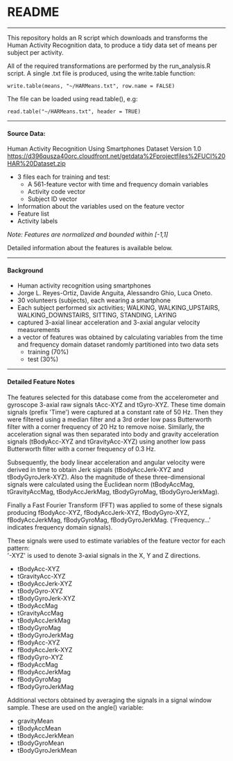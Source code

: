 # README

***

This repository holds an R script which downloads and transforms the Human Activity Recognition data, to produce a tidy data set of means per subject per activity.

All of the required transformations are performed by the run_analysis.R script. A single .txt file is produced, using the write.table function:

```{r, eval = FALSE}
write.table(means, "~/HARMeans.txt", row.name = FALSE)
```


The file can be loaded using read.table(), e.g:

```{r, eval = FALSE}
read.table("~/HARMeans.txt", header = TRUE)
```


***

#### Source Data:
Human Activity Recognition Using Smartphones Dataset Version 1.0
<https://d396qusza40orc.cloudfront.net/getdata%2Fprojectfiles%2FUCI%20HAR%20Dataset.zip>

* 3 files each for training and test:
    + A 561-feature vector with time and frequency domain variables 
    + Activity code vector
    + Subject ID vector
* Information about the variables used on the feature vector
* Feature list
* Activity labels

*Note: Features are normalized and bounded within [-1,1]*

Detailed information about the features is available below.  

***

#### Background
* Human activity recognition using smartphones
* Jorge L. Reyes-Ortiz, Davide Anguita, Alessandro Ghio, Luca Oneto.
* 30 volunteers (subjects), each wearing a smartphone
* Each subject performed six activities; WALKING, WALKING_UPSTAIRS, WALKING_DOWNSTAIRS, SITTING, STANDING, LAYING 
* captured 3-axial linear acceleration and 3-axial angular velocity measurements
* a vector of features was obtained by calculating variables from the time and frequency domain
dataset randomly partitioned into two data sets
  + training (70%)
  + test (30%)
  
***

#### Detailed Feature Notes 

The features selected for this database come from the accelerometer and gyroscope 3-axial raw signals tAcc-XYZ and tGyro-XYZ. These time domain signals (prefix 'Time') were captured at a constant rate of 50 Hz. Then they were filtered using a median filter and a 3rd order low pass Butterworth filter with a corner frequency of 20 Hz to remove noise. Similarly, the acceleration signal was then separated into body and gravity acceleration signals (tBodyAcc-XYZ and tGravityAcc-XYZ) using another low pass Butterworth filter with a corner frequency of 0.3 Hz. 

Subsequently, the body linear acceleration and angular velocity were derived in time to obtain Jerk signals (tBodyAccJerk-XYZ and tBodyGyroJerk-XYZ). Also the magnitude of these three-dimensional signals were calculated using the Euclidean norm (tBodyAccMag, tGravityAccMag, tBodyAccJerkMag, tBodyGyroMag, tBodyGyroJerkMag). 

Finally a Fast Fourier Transform (FFT) was applied to some of these signals producing fBodyAcc-XYZ, fBodyAccJerk-XYZ, fBodyGyro-XYZ, fBodyAccJerkMag, fBodyGyroMag, fBodyGyroJerkMag. ('Frequency...' indicates frequency domain signals). 

These signals were used to estimate variables of the feature vector for each pattern:  
'-XYZ' is used to denote 3-axial signals in the X, Y and Z directions.

* tBodyAcc-XYZ
* tGravityAcc-XYZ
* tBodyAccJerk-XYZ
* tBodyGyro-XYZ
* tBodyGyroJerk-XYZ
* tBodyAccMag
* tGravityAccMag
* tBodyAccJerkMag
* tBodyGyroMag
* tBodyGyroJerkMag
* fBodyAcc-XYZ
* fBodyAccJerk-XYZ
* fBodyGyro-XYZ
* fBodyAccMag
* fBodyAccJerkMag
* fBodyGyroMag
* fBodyGyroJerkMag


Additional vectors obtained by averaging the signals in a signal window sample. These are used on the angle() variable:

* gravityMean
* tBodyAccMean
* tBodyAccJerkMean
* tBodyGyroMean
* tBodyGyroJerkMean
